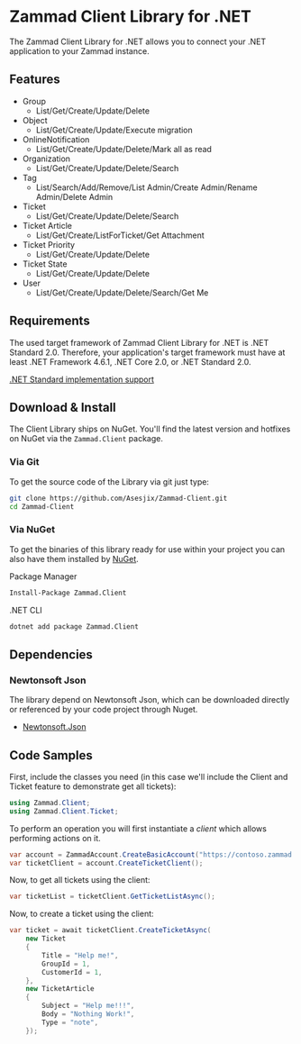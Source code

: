 # Zammad Client Library for .NET
The Zammad Client Library for .NET allows you to connect your .NET application to your Zammad instance.

## Features
- Group
    - List/Get/Create/Update/Delete
- Object
    - List/Get/Create/Update/Execute migration
- OnlineNotification
    - List/Get/Create/Update/Delete/Mark all as read
- Organization
    - List/Get/Create/Update/Delete/Search
- Tag
    - List/Search/Add/Remove/List Admin/Create Admin/Rename Admin/Delete Admin
- Ticket
    - List/Get/Create/Update/Delete/Search
- Ticket Article
    - List/Get/Create/ListForTicket/Get Attachment
- Ticket Priority
    - List/Get/Create/Update/Delete
- Ticket State
    - List/Get/Create/Update/Delete
- User
    - List/Get/Create/Update/Delete/Search/Get Me

## Requirements
The used target framework of Zammad Client Library for .NET is .NET Standard 2.0.
Therefore, your application's target framework must have at least .NET Framework 4.6.1, .NET Core 2.0, or .NET Standard 2.0.

[.NET Standard implementation support](https://docs.microsoft.com/en-us/dotnet/standard/net-standard#net-implementation-support)

## Download & Install
The Client Library ships on NuGet. You'll find the latest version and hotfixes on NuGet via the `Zammad.Client` package.

### Via Git
To get the source code of the Library via git just type:

```bash
git clone https://github.com/Asesjix/Zammad-Client.git
cd Zammad-Client
```

### Via NuGet
To get the binaries of this library ready for use within your project you can also have them installed by [NuGet](https://www.nuget.org/packages/Zammad.Client).

Package Manager
```bash
Install-Package Zammad.Client
```

.NET CLI
```bash
dotnet add package Zammad.Client
```

## Dependencies

### Newtonsoft Json
The library depend on Newtonsoft Json, which can be downloaded directly or referenced by your code project through Nuget.

- [Newtonsoft.Json](http://www.nuget.org/packages/Newtonsoft.Json)

## Code Samples

First, include the classes you need (in this case we'll include the Client and Ticket feature to demonstrate get all tickets):

```csharp
using Zammad.Client;
using Zammad.Client.Ticket;
```
To perform an operation you will first instantiate a *client* which allows performing actions on it.

```csharp
var account = ZammadAccount.CreateBasicAccount("https://contoso.zammad.com", "user", "password");
var ticketClient = account.CreateTicketClient();
```

Now, to get all tickets using the client:

```csharp
var ticketList = ticketClient.GetTicketListAsync();
```

Now, to create a ticket using the client:

```csharp
var ticket = await ticketClient.CreateTicketAsync(
	new Ticket
	{
		Title = "Help me!",
		GroupId = 1,
		CustomerId = 1,
	},
	new TicketArticle
	{
		Subject = "Help me!!!",
		Body = "Nothing Work!",
		Type = "note",
	});
```
